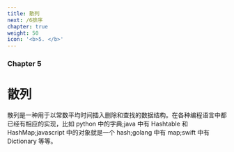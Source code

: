 ```yaml
---
title: 散列
next: /6排序
chapter: true
weight: 50
icon: '<b>5. </b>'
---
```


### Chapter 5

# 散列

散列是一种用于以常数平均时间插入删除和查找的数据结构。在各种编程语言中都已经有相应的实现，比如 python 中的字典;java 中有 Hashtable 和 HashMap;javascript 中的对象就是一个 hash;golang 中有 map;swift 中有 Dictionary 等等。
